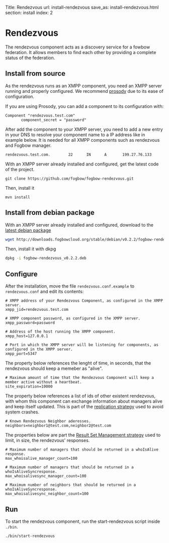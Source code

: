 Title: Rendezvous
url: install-rendezvous
save_as: install-rendezvous.html
section: install
index: 2

# Rendezvous

The rendezvous component acts as a discovery service for a fowbow federation. It allows members to find each other by providing a complete status of the federation.

## Install from source

As the rendezvous runs as an XMPP component, you need an XMPP server running and properly configured.
We recommend [prosody](https://prosody.im/) due to its ease of configuration.

If you are using Prosody, you can add a component to its configuration with:
``` shell
Component "rendezvous.test.com"
       component_secret = "password"
```

After add the component to your XMPP server, you need to add a new entry in your DNS to resolve your component name to a IP address like in example below. It is needed for all XMPP components such as rendezvous and Fogbow manager.
``` shell
rendezvous.test.com.        22      IN      A       199.27.76.133
```

With an XMPP server already installed and configured, get the latest code of the project.
``` shell
git clone https://github.com/fogbow/fogbow-rendezvous.git
```
Then, install it
``` shell
mvn install
```

## Install from debian package
With an XMPP server already installed and configured, download to the [latest debian package](http://downloads.fogbowcloud.org/stable/debian/v0.2.2/fogbow-rendezvous/fogbow-rendezvous_v0.2.2.deb)
```bash
wget http://downloads.fogbowcloud.org/stable/debian/v0.2.2/fogbow-rendezvous/fogbow-rendezvous_v0.2.2.deb
```

Then, install it with dkpg
```bash
dpkg -i fogbow-rendezvous_v0.2.2.deb 
```

## Configure
After the installation, move the file ```rendezvous.conf.example``` to ```rendezvous.conf``` and edit its contents:

``` shell
# XMPP address of your Rendezvous Component, as configured in the XMPP server.
xmpp_jid=rendezvous.test.com

# XMPP component password, as configured in the XMPP server.
xmpp_password=password

# Address of the host running the XMPP component.
xmpp_host=127.0.0.1

# Port in which the XMPP server will be listening for components, as configured in the XMPP server.
xmpp_port=5347
```
The property below references the lenght of time, in seconds, that the rendezvous should keep a memeber as "alive".
``` shell
# Maximum amount of time that the Rendezvous Component will keep a member active without a heartbeat.
site_expiration=10000
```
The property below references a list of ids of other existent rendezvous, with whom this component can exchange information about managers alive and keep itself updated. This is part of the [replication strategy](http://www.fogbowcloud.org/rendezvous) used to avoid system crashes. 
``` shell
# Known Rendezvous Neighbor aderesses.
neighbors=neighbor1@test.com,neighbor2@test.com
```

The properties below are part the [Result Set Management strategy](http://www.fogbowcloud.org/rendezvous) used to limit, in size, the rendezvous' responses.
``` shell
# Maximum number of managers that should be returned in a whoIsAlive response.
max_whoisalive_manager_count=100

# Maximum number of managers that should be returned in a whoIsAliveSyncresponse.
max_whoisalivesync_manager_count=100

# Maximum number of neighbors that should be returned in a whoIsAliveSyncresponse.
max_whoisalivesync_neighbor_count=100
```
## Run
To start the rendezvous component, run the start-rendezvous script inside ```./bin```.
``` shell
./bin/start-rendezvous
```
